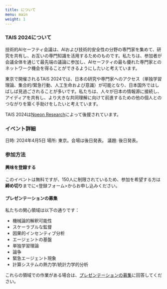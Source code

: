 ```yaml
---
title: について
menu: main
weight: 1
---
```


### TAIS 2024について

技術的AIセーフティ会議は、AIおよび技術的安全性の分野の専門家を集めて、研究を共有し、お互いの専門知識を活用するためのものです。私たちは、参加者が会議全体を通じて最先端の議論に参加し、AIセーフティの最も優れた専門家とのネットワーク機会を得ることができるようにしたいと考えています。

東京で開催されるTAIS 2024では、日本の研究や専門家へのアクセス（単独学習理論、集合的/緊急行動、人工生命および意識）が可能となり、日本国外ではしばしば見過ごされることが多いです。私たちは、人々が日本の情報源に接続し、アイディアを共有し、より大きな共同理解に向けて前進するための他の個人とのつながりを築く手助けをしたいと考えています。

TAIS 2024は[Noeon Research](https://noeon.ai)によって後援されています。

### イベント詳細

日時: 2024年4月5日
場所: 東京。会場は後日発表。
議題: 後日発表。

### 参加方法

#### 興味を登録する

このイベントは無料ですが、150人に制限されているため、参加を希望する方は**締め切り**までに&lt;登録フォーム&gt;からお申し込みください。

#### プレゼンテーションの募集

私たちの関心領域は以下の通りです：

* 機械論的解釈可能性
* スケーラブルな監督
* 因果的インセンティブ分析
* エージェントの基盤
* 単独学習理論
* 論争
* 緊急エージェント現象
* 計算システムの熱力学/統計力学的分析

これらの領域での作業がある場合は、[プレゼンテーションの募集](./submissions)に回答してください。
